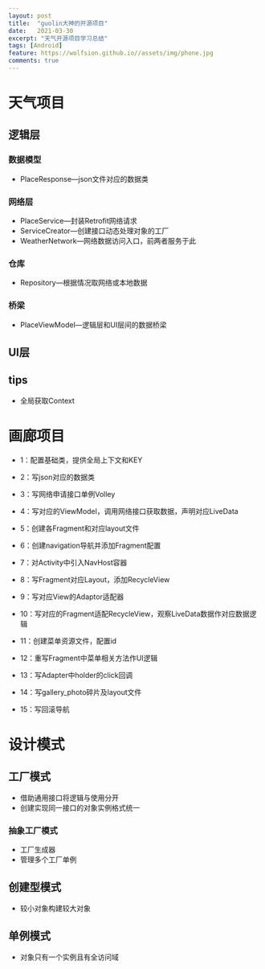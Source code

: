 ```yaml
---
layout: post
title:  "guolin大神的开源项目"
date:   2021-03-30
excerpt: "天气开源项目学习总结"
tags: [Android]
feature: https://wolfsion.github.io//assets/img/phone.jpg
comments: true
---
```


# 天气项目

## 逻辑层

### 数据模型  

+ PlaceResponse—json文件对应的数据类

### 网络层

+ PlaceService—封装Retrofit网络请求
+ ServiceCreator—创建接口动态处理对象的工厂
+ WeatherNetwork—网络数据访问入口，前两者服务于此

### 仓库

+ Repository—根据情况取网络或本地数据

### 桥梁

+ PlaceViewModel—逻辑层和UI层间的数据桥梁

## UI层

## tips

+ 全局获取Context

# 画廊项目

+ 1：配置基础类，提供全局上下文和KEY
+ 2：写json对应的数据类
+ 3：写网络申请接口单例Volley
+ 4：写对应的ViewModel，调用网络接口获取数据，声明对应LiveData

+ 5：创建各Fragment和对应layout文件
+ 6：创建navigation导航并添加Fragment配置
+ 7：对Activity中引入NavHost容器

+ 8：写Fragment对应Layout，添加RecycleView
+ 9：写对应View的Adaptor适配器
+ 10：写对应的Fragment适配RecycleView，观察LiveData数据作对应数据逻辑



+ 11：创建菜单资源文件，配置id
+ 12：重写Fragment中菜单相关方法作UI逻辑

+ 13：写Adapter中holder的click回调
+ 14：写gallery_photo碎片及layout文件
+ 15：写回滚导航



# 设计模式

## 工厂模式

+ 借助通用接口将逻辑与使用分开
+ 创建实现同一接口的对象实例格式统一

### 抽象工厂模式

+ 工厂生成器
+ 管理多个工厂单例

## 创建型模式

+ 较小对象构建较大对象

## 单例模式

+ 对象只有一个实例且有全访问域
